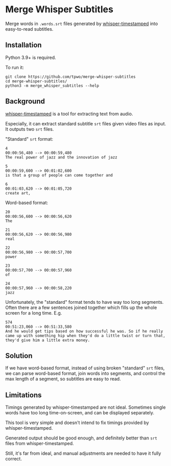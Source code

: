 # Merge Whisper Subtitles

Merge words in `.words.srt` files generated by
[whisper-timestamped](https://github.com/linto-ai/whisper-timestamped)
into easy-to-read subtitles.

## Installation

Python 3.9+ is required.

To run it:

```
git clone https://github.com/tpwo/merge-whisper-subtitles
cd merge-whisper-subtitles/
python3 -m merge_whisper_subtitles --help
```

## Background

[whisper-timestamped](https://github.com/linto-ai/whisper-timestamped)
is a tool for extracting text from audio.

Especially, it can extract standard subtitle `srt` files given video files as input.
It outputs two `srt` files.

"Standard" `srt` format:

```srt
4
00:00:56,480 --> 00:00:59,480
The real power of jazz and the innovation of jazz

5
00:00:59,600 --> 00:01:02,600
is that a group of people can come together and

6
00:01:03,620 --> 00:01:05,720
create art,
```

Word-based format:

```srt
20
00:00:56,600 --> 00:00:56,620
The

21
00:00:56,620 --> 00:00:56,980
real

22
00:00:56,980 --> 00:00:57,700
power

23
00:00:57,700 --> 00:00:57,960
of

24
00:00:57,960 --> 00:00:58,220
jazz
```

Unfortunately, the "standard" format tends to have way too long segments.
Often there are a few sentences joined together
which fills up the whole screen for a long time. E.g.

```srt
574
00:51:23,060 --> 00:51:33,580
And he would get tips based on how successful he was. So if he really came up with something hip when they'd do a little twist or turn that, they'd give him a little extra money.
```

## Solution

If we have word-based format,
instead of using broken "standard" `srt` files,
we can parse word-based format,
join words into segments,
and control the max length of a segment,
so subtitles are easy to read.

## Limitations

Timings generated by whisper-timestamped are not ideal.
Sometimes single words have too long time-on-screen,
and can be displayed separately.

This tool is very simple and doesn't intend
to fix timings provided by whisper-timestamped.

Generated output should be good enough,
and definitely better than `srt` files from whisper-timestamped.

Still, it's far from ideal,
and manual adjustments are needed
to have it fully correct.
